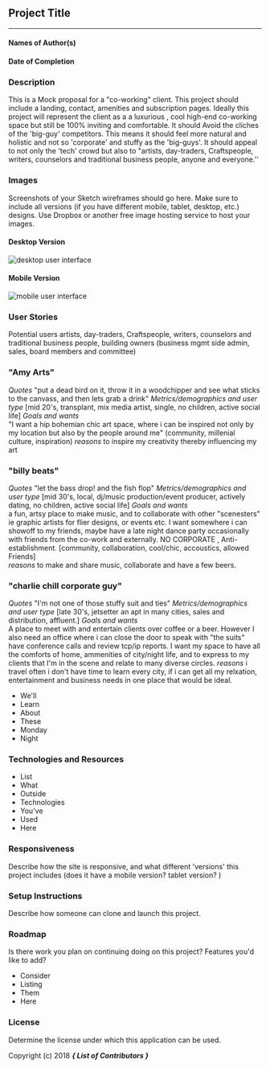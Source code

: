 ## Project Title
---

#### Names of Author(s)
#### Date of Completion
<!-- //![alt description here](image-link-here) -->
### Description

This is a Mock proposal for a "co-working" client. This project should include a landing, contact, amenities and subscription pages. Ideally this project will represent the client as a a luxurious , cool high-end co-working space but still be 100% inviting and comfortable. It should Avoid the cliches of the 'big-guy' competitors. This means it should feel more natural and holistic and not so 'corporate' and stuffy as the 'big-guys'. It should appeal to not only the 'tech' crowd but also to
"artists, day-traders, Craftspeople, writers, counselors and traditional business people, anyone and everyone.''

### Images

Screenshots of your Sketch wireframes should go here. Make sure to include all versions (if you have different mobile, tablet, desktop, etc.) designs. Use Dropbox or another free image hosting service to host your images.

#### Desktop Version

![desktop user interface](link-to-screenshot-here)

#### Mobile Version

![mobile user interface](link-to-screenshot-here)

### User Stories
Potential users artists, day-traders, Craftspeople, writers, counselors and traditional business people, building owners (business mgmt side admin, sales, board members and committee)

### "Amy Arts"
*Quotes*
  "put a dead bird on it, throw it in a woodchipper and see what sticks to the canvass, and then lets grab a drink"
*Metrics/demographics and user type*
  [mid 20's, transplant, mix media artist, single, no children, active social life]
*Goals and wants*  
 "I want a hip bohemian chic art space, where i can be inspired not only by my location but also by the people around me"
 (community, millenial culture, inspiration)
*reasons*
to inspire my creativity thereby influencing my art


### "billy beats"
*Quotes*
  "let the bass drop! and the fish flop"
*Metrics/demographics and user type*
  [mid 30's, local, dj/music production/event producer, actively dating, no children, active social life]
*Goals and wants*  
  a fun, artsy place to make music, and to collaborate with other "scenesters" ie graphic artists for flier designs, or events etc. I want somewhere i can showoff to my friends, maybe have a late night dance party occasionally with friends from the co-work and externally. NO CORPORATE , Anti-establishment.
  [community, collaboration, cool/chic, accoustics, allowed Friends]   
*reasons*
to make and share music, collaborate and have a few beers.

### "charlie chill corporate guy"
*Quotes*
  "I'm not one of those stuffy suit and ties"
*Metrics/demographics and user type*
  [late 30's, jetsetter an apt in many cities, sales and distribution, affluent.]
*Goals and wants*  
  A place to meet with and entertain clients over coffee or a beer. However I also need an office where i can close the door to speak with "the suits" have conference calls and review tcp/ip reports. I want my space to have all the comforts of home, ammenities of city/night life, and to express to my clients that I'm in the scene and relate to many diverse circles.
*reasons*
  i travel often i don't have time to learn every city, if i can get all my relxation, entertainment and business needs in one place that would be ideal.



* We'll  
* Learn
* About
* These
* Monday
* Night

### Technologies and Resources

* List
* What
* Outside
* Technologies
* You've
* Used
* Here

### Responsiveness

Describe how the site is responsive, and what different 'versions' this project includes (does it have a mobile version? tablet version? )

### Setup Instructions

Describe how someone can clone and launch this project.

### Roadmap

Is there work you plan on continuing doing on this project? Features you'd like to add?

* Consider
* Listing
* Them
* Here

### License

Determine the license under which this application can be used.

Copyright (c) 2018 **_{ List of Contributors }_**
